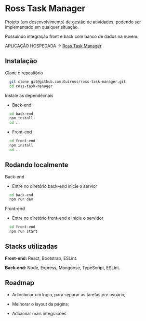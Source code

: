 
# Ross Task Manager

Projeto (em desenvolvimento) de gestão de atividades, podendo ser implementado em qualquer situação.

Possuindo integração front e back com banco de dados na nuvem.

APLICAÇÃO HOSPEDADA -> [Ross Task Manager](https://ross-task-manager.netlify.app/)

## Instalação

Clone o repositório 

```bash
  git clone git@github.com:Guiroos/ross-task-manager.git
  cd ross-task-manager
```

Instale as dependêcnais

- Back-end

```bash
  cd back-end
  npm install
  cd ..
```

- Front-end

```bash
  cd front-end
  npm install
  cd ..
```


## Rodando localmente

Back-end

- Entre no diretório back-end inicie o servior

```bash
  cd back-end
  npm run dev
```

Front-end

- Entre no diretório front-end e inicie o servidor

```bash
  cd front-end
  npm run start
```
## Stacks utilizadas

**Front-end:** React, Bootstrap, ESLint.

**Back-end:** Node, Express, Mongoose, TypeScript, ESLint.


## Roadmap

- Adiocionar um login, para separar as tarefas por usuário;

- Melhorar o layout da página;

- Adicionar mais integrações 
